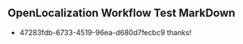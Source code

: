 ## OpenLocalization Workflow Test MarkDown

* 47283fdb-6733-4519-96ea-d680d7fecbc9 
thanks!



<!--HONumber=Feb16_HO3-->
